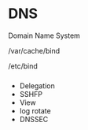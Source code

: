 # DNS
Domain Name System

/var/cache/bind

/etc/bind

### 
- Delegation
- SSHFP
- View
- log rotate
- DNSSEC
